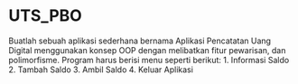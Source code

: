# UTS_PBO
Buatlah sebuah aplikasi sederhana bernama Aplikasi Pencatatan Uang Digital menggunakan konsep OOP dengan melibatkan fitur pewarisan, dan polimorfisme. Program harus berisi menu seperti berikut:  1. Informasi Saldo 2. Tambah Saldo 3. Ambil Saldo 4. Keluar Aplikasi
